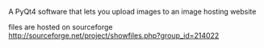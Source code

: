A PyQt4 software that lets you upload images to an image hosting website

files are hosted on sourceforge http://sourceforge.net/project/showfiles.php?group_id=214022